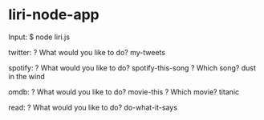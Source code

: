 # liri-node-app

Input: 
$ node liri.js

twitter:
? What would you like to do? my-tweets

spotify:
? What would you like to do? spotify-this-song
? Which song? dust in the wind

omdb:
? What would you like to do? movie-this
? Which movie? titanic

read:
? What would you like to do? do-what-it-says

